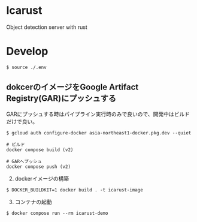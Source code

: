 # Icarust
Object detection server with rust

# Develop

```
$ source ./.env
```

## dokcerのイメージをGoogle Artifact Registry(GAR)にプッシュする

GARにプッシュする時はパイプライン実行時のみで良いので、開発中はビルドだけで良い。

```
$ gcloud auth configure-docker asia-northeast1-docker.pkg.dev --quiet
```

```
# ビルド
docker compose build (v2)

# GARへプッシュ
docker compose push (v2)
```

2. dockerイメージの構築

```
$ DOCKER_BUILDKIT=1 docker build . -t icarust-image
```

3. コンテナの起動

```
$ docker compose run --rm icarust-demo
```
